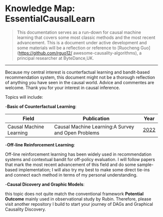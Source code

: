 # Knowledge Map: EssentialCausalLearn

>This documentation serves as a run-down for causal machine learning that covers some most classic methods and the most recent advancement. This is a document under active development and some materials will be a reflection or reference to [Ruocheng Guo](https://github.com/rguo12/
awesome-causality-algorithms), a principal researcher at ByteDance,UK. 

<hr>

Because my central interest is counterfactual learning and bandit-based recommendation system, this document might not be a thorough reflection of anything you have seen in the causal world. Advice and commentes are welcome. Thank you for your interest in causal inference.

Topics will include:

-**Basic of Counterfactual Learning**:

|   Field     | Publication   | Year          |
|-------------| ------------- | ------------- |
|Causal Machine Learning|Causal Machine Learning:A Survey and Open Problems|[2022](https://arxiv.org/pdf/2206.15475.pdf)|

-**Off-line Reinforcement Learning**:

Off-line reinforcement learning has been widely used in recommendation systems and contextual bandit for off-policy evaluation. I will follow papers that mark the most recent advancement of this field and do some sample-based implementation; I will also try my best to make some direct tie-ins and connect each method in terms of my personal understanding.

-**Causal Dicovery and Graphic Models**:

this topic does not quite match the conventional framework **Potential Outcome** mainly used in observational study by Rubin. Therefore, please visit another repository I build to start your journey of DAGs and Graphical Causality Discovery.
